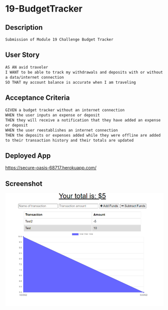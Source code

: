 # 19-BudgetTracker

## Description

```
Submission of Module 19 Challenge Budget Tracker
```

## User Story

```
AS AN avid traveler
I WANT to be able to track my withdrawals and deposits with or without a data/internet connection
SO THAT my account balance is accurate when I am traveling 
```

## Acceptance Criteria

```
GIVEN a budget tracker without an internet connection
WHEN the user inputs an expense or deposit
THEN they will receive a notification that they have added an expense or deposit
WHEN the user reestablishes an internet connection
THEN the deposits or expenses added while they were offline are added to their transaction history and their totals are updated
```
## Deployed App

https://secure-oasis-68717.herokuapp.com/

## Screenshot

![Demo Image](./images/demo.png)
